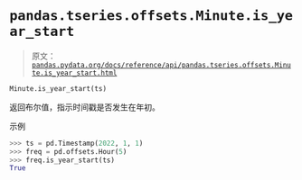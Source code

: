 # `pandas.tseries.offsets.Minute.is_year_start`

> 原文：[`pandas.pydata.org/docs/reference/api/pandas.tseries.offsets.Minute.is_year_start.html`](https://pandas.pydata.org/docs/reference/api/pandas.tseries.offsets.Minute.is_year_start.html)

```py
Minute.is_year_start(ts)
```

返回布尔值，指示时间戳是否发生在年初。

示例

```py
>>> ts = pd.Timestamp(2022, 1, 1)
>>> freq = pd.offsets.Hour(5)
>>> freq.is_year_start(ts)
True 
```
